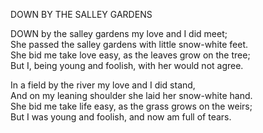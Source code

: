DOWN BY THE SALLEY GARDENS  
  
DOWN by the salley gardens my love and I did meet;  
She passed the salley gardens with little snow-white feet.  
She bid me take love easy, as the leaves grow on the tree;  
But I, being young and foolish, with her would not agree.  
  
In a field by the river my love and I did stand,  
And on my leaning shoulder she laid her snow-white hand.  
She bid me take life easy, as the grass grows on the weirs;  
But I was young and foolish, and now am full of tears.  
